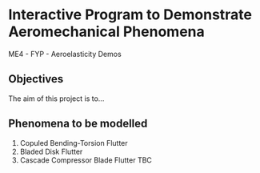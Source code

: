 # Interactive Program to Demonstrate Aeromechanical Phenomena
 ME4 - FYP - Aeroelasticity Demos
 
 ## Objectives 

 The aim of this project is to...

 ## Phenomena to be modelled
 1. Copuled Bending-Torsion Flutter
 2. Bladed Disk Flutter
 3. Cascade Compressor Blade Flutter
 TBC
